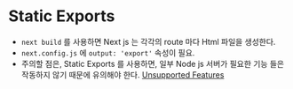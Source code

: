 # Static Exports

- `next build` 를 사용하면 Next js 는 각각의 route 마다 Html 파일을 생성한다.
- `next.config.js` 에 `output: 'export'` 속성이 필요.
- 주의할 점은, Static Exports 를 사용하면, 일부 Node js 서버가 필요한 기능 들은 작동하지 않기 때문에 유의해야 한다. [Unsupported Features](https://nextjs.org/docs/pages/building-your-application/deploying/static-exports#unsupported-features)
